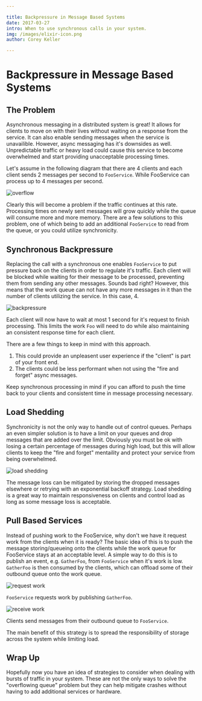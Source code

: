 ```yaml
---

title: Backpressure in Message Based Systems
date: 2017-03-27
intro: When to use synchronous calls in your system.
img: /images/elixir-icon.png
author: Corey Keller

---
```

# Backpressure in Message Based Systems

## The Problem

Asynchronous messaging in a distributed system is great! It allows for clients to move on with their lives without waiting on a response from the service. It can also enable sending messages when the service is unavailible. However, async messaging has it's downsides as well. Unpredictable traffic or heavy load could cause this service to become overwhelmed and start providing unacceptable processing times.

Let's assume in the following diagram that there are 4 clients and each client sends 2 messages per second to `FooService`. While FooService can process up to 4 messages per second.

![overflow](/images/cm-blog/diag_1.png)

Clearly this will become a problem if the traffic continues at this rate. Processing times on newly sent messages will grow quickly while the queue will consume more and more memory. There are a few solutions to this problem, one of which being to add an additional `FooService` to read from the queue, or you could utilize synchronicity.

## Synchronous Backpressure

Replacing the call with a synchronous one enables `FooService` to put pressure back on the clients in order to regulate it's traffic. Each client will be blocked while waiting for their message to be processed, preventing them from sending any other messages. Sounds bad right? However, this means that the work queue can not have any more messages in it than the number of clients utilizing the service. In this case, 4.

![backpressure](/images/cm-blog/diag_2.png)

Each client will now have to wait at most 1 second for it's request to finish processing. This limits the work `Foo` will need to do while also maintaining an consistent response time for each client.

There are a few things to keep in mind with this approach. 
1. This could provide an unpleasent user experience if the "client" is part of your front end.
2. The clients could be less performant when not using the "fire and forget" async messages.

Keep synchronous processing in mind if you can afford to push the time back to your clients and consistent time in message processing necessary.

## Load Shedding

Synchronicity is not the only way to handle out of control queues. Perhaps an even simpler solution is to have a limit on your queues and drop messages that are added over the limit. Obviously you must be ok with losing a certain percentage of messages during high load, but this will allow clients to keep the "fire and forget" mentaility and protect your service from
being overwhelmed.

![load shedding](/images/cm-blog/diag_3.png)

The message loss can be mitigated by storing the dropped messages elsewhere or retrying with an exponential backoff strategy. Load shedding is a great way to maintain responsiveness on clients and control load as long as some message loss is acceptable.

## Pull Based Services

Instead of pushing work to the FooService, why don't we have it request work from the clients when it is ready? The basic idea of this is to push the message storing/queueing onto the clients
while the work queue for FooService stays at an acceptable level. A simple way to do this is to publish an event, e.g. `GatherFoo`, from `FooService` when it's work is low. `GatherFoo` is then consumed by the clients, which can offload some of their outbound queue onto the work queue.

![request work](/images/cm-blog/diag_4.png)

`FooService` requests work by publishing `GatherFoo`.

![receive work](/images/cm-blog/diag_5.png)

Clients send messages from their outbound queue to `FooService`.

The main benefit of this strategy is to spread the responsibility of storage across the system while limiting load. 

## Wrap Up

Hopefully now you have an idea of strategies to consider when dealing with bursts of traffic in your system. These are not the only ways to solve the "overflowing queue" problem but they can help mitigate crashes without having to add additional services or hardware.